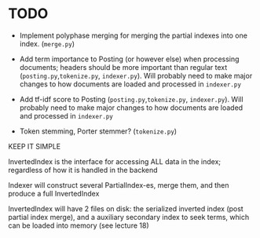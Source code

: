 # TODO

- Implement polyphase merging for merging the partial indexes into one index. (`merge.py`)

- Add term importance to Posting (or however else) when processing documents; headers should be more important than regular text (`posting.py`,`tokenize.py`, `indexer.py`). Will probably need to make major changes to how documents are loaded and processed in `indexer.py`

- Add tf-idf score to Posting (`posting.py`,`tokenize.py`, `indexer.py`). Will probably need to make major changes to how documents are loaded and processed in `indexer.py`

- Token stemming, Porter stemmer? (`tokenize.py`)

KEEP IT SIMPLE

InvertedIndex is the interface for accessing ALL data in the index; regardless of how it is handled in the backend

Indexer will construct several PartialIndex-es, merge them, and then produce a full InvertedIndex

InvertedIndex will have 2 files on disk:  the serialized inverted index (post partial index merge), and a auxiliary secondary index to seek terms, which can be loaded into memory (see lecture 18)